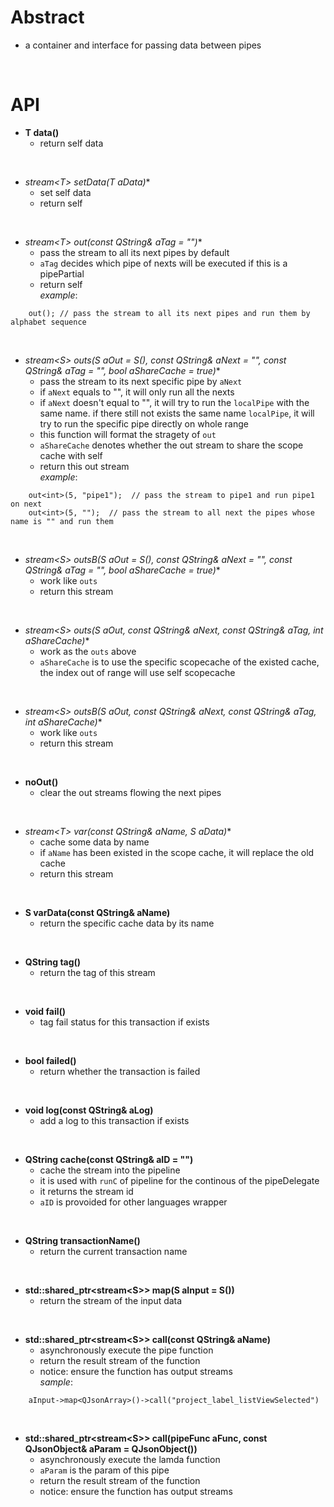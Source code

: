 # Abstract
* a container and interface for passing data between pipes  
</br>

# API
* **T data()**  
    - return self data  
</br>

* **stream<T\>* setData(T aData)**  
    - set self data  
    - return self  
</br>

* **stream<T\>* out(const QString& aTag = "")**  
    - pass the stream to all its next pipes by default  
    - `aTag` decides which pipe of nexts will be executed if this is a pipePartial  
    - return self  
_example_:  
```
    out(); // pass the stream to all its next pipes and run them by alphabet sequence
```  
</br>

* **stream<S\>* outs(S aOut = S(), const QString& aNext = "", const QString& aTag = "", bool aShareCache = true)**  
    - pass the stream to its next specific pipe by `aNext`  
    - if `aNext` equals to "", it will only run all the nexts  
    - if `aNext` doesn't equal to "", it will try to run the `localPipe` with the same name. if there still not exists the same name `localPipe`, it will try to run the specific pipe directly on whole range  
    - this function will format the stragety of `out`  
    - `aShareCache` denotes whether the out stream to share the scope cache with self  
    - return this out stream  
_example_:
```
    out<int>(5, "pipe1");  // pass the stream to pipe1 and run pipe1 on next
    out<int>(5, "");  // pass the stream to all next the pipes whose name is "" and run them
```  
</br>

* **stream<S\>* outsB(S aOut = S(), const QString& aNext = "", const QString& aTag = "", bool aShareCache = true)**  
    - work like `outs`  
    - return this stream  
</br>

* **stream<S\>* outs(S aOut, const QString& aNext, const QString& aTag, int aShareCache)**  
    - work as the `outs` above  
    - `aShareCache` is to use the specific scopecache of the existed cache, the index out of range will use self scopecache  
</br>

* **stream<S\>* outsB(S aOut, const QString& aNext, const QString& aTag, int aShareCache)**  
    - work like `outs`  
    - return this stream  
</br>

* **noOut()**  
    - clear the out streams flowing the next pipes  
</br>

* **stream<T\>* var(const QString& aName, S aData)**  
    - cache some data by name  
    - if `aName` has been existed in the scope cache, it will replace the old cache  
    - return this stream  
</br>

* **S varData(const QString& aName)**  
    - return the specific cache data by its name  
</br>

* **QString tag()**  
    - return the tag of this stream  
</br>

* **void fail()**  
    - tag fail status for this transaction if exists  
</br>

* **bool failed()**  
    - return whether the transaction is failed  
</br>

* **void log(const QString& aLog)**  
    - add a log to this transaction if exists  
</br>

* **QString cache(const QString& aID = "")**  
    - cache the stream into the pipeline  
    - it is used with `runC` of pipeline for the continous of the pipeDelegate  
    - it returns the stream id  
    - `aID` is provoided for other languages wrapper  
</br>

* **QString transactionName()**  
    - return the current transaction name  
</br>

* **std::shared_ptr<stream<S\>\> map(S aInput = S())**
    - return the stream of the input data  
</br>

* **std::shared_ptr<stream<S\>\> call(const QString& aName)**  
    - asynchronously execute the pipe function  
    - return the result stream of the function  
    - notice: ensure the function has output streams  
_sample_:  
```
    aInput->map<QJsonArray>()->call("project_label_listViewSelected")
```
</br>

* **std::shared_ptr<stream<S\>\> call(pipeFunc<T> aFunc, const QJsonObject& aParam = QJsonObject())**  
    - asynchronously execute the lamda function  
    - `aParam` is the param of this pipe  
    - return the result stream of the function  
    - notice: ensure the function has output streams
</br>